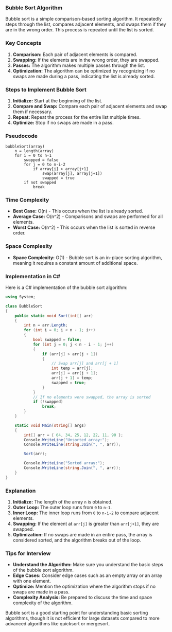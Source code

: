 ### Bubble Sort Algorithm

Bubble sort is a simple comparison-based sorting algorithm. It repeatedly steps through the list, compares adjacent elements, and swaps them if they are in the wrong order. This process is repeated until the list is sorted.

### Key Concepts

1. **Comparison:** Each pair of adjacent elements is compared.
2. **Swapping:** If the elements are in the wrong order, they are swapped.
3. **Passes:** The algorithm makes multiple passes through the list.
4. **Optimization:** The algorithm can be optimized by recognizing if no swaps are made during a pass, indicating the list is already sorted.

### Steps to Implement Bubble Sort

1. **Initialize:** Start at the beginning of the list.
2. **Compare and Swap:** Compare each pair of adjacent elements and swap them if necessary.
3. **Repeat:** Repeat the process for the entire list multiple times.
4. **Optimize:** Stop if no swaps are made in a pass.

### Pseudocode

```text
bubbleSort(array)
    n = length(array)
    for i = 0 to n-1
        swapped = false
        for j = 0 to n-i-2
            if array[j] > array[j+1]
                swap(array[j], array[j+1])
                swapped = true
        if not swapped
            break
```

### Time Complexity

- **Best Case:** O(n) - This occurs when the list is already sorted.
- **Average Case:** O(n^2) - Comparisons and swaps are performed for all elements.
- **Worst Case:** O(n^2) - This occurs when the list is sorted in reverse order.

### Space Complexity

- **Space Complexity:** O(1) - Bubble sort is an in-place sorting algorithm, meaning it requires a constant amount of additional space.

### Implementation in C#

Here is a C# implementation of the bubble sort algorithm:

```csharp
using System;

class BubbleSort
{
    public static void Sort(int[] arr)
    {
        int n = arr.Length;
        for (int i = 0; i < n - 1; i++)
        {
            bool swapped = false;
            for (int j = 0; j < n - i - 1; j++)
            {
                if (arr[j] > arr[j + 1])
                {
                    // Swap arr[j] and arr[j + 1]
                    int temp = arr[j];
                    arr[j] = arr[j + 1];
                    arr[j + 1] = temp;
                    swapped = true;
                }
            }
            // If no elements were swapped, the array is sorted
            if (!swapped)
                break;
        }
    }

    static void Main(string[] args)
    {
        int[] arr = { 64, 34, 25, 12, 22, 11, 90 };
        Console.WriteLine("Unsorted array:");
        Console.WriteLine(string.Join(", ", arr));

        Sort(arr);

        Console.WriteLine("Sorted array:");
        Console.WriteLine(string.Join(", ", arr));
    }
}
```

### Explanation

1. **Initialize:** The length of the array `n` is obtained.
2. **Outer Loop:** The outer loop runs from `0` to `n-1`.
3. **Inner Loop:** The inner loop runs from `0` to `n-i-2` to compare adjacent elements.
4. **Swapping:** If the element at `arr[j]` is greater than `arr[j+1]`, they are swapped.
5. **Optimization:** If no swaps are made in an entire pass, the array is considered sorted, and the algorithm breaks out of the loop.

### Tips for Interview

- **Understand the Algorithm:** Make sure you understand the basic steps of the bubble sort algorithm.
- **Edge Cases:** Consider edge cases such as an empty array or an array with one element.
- **Optimize:** Mention the optimization where the algorithm stops if no swaps are made in a pass.
- **Complexity Analysis:** Be prepared to discuss the time and space complexity of the algorithm.

Bubble sort is a good starting point for understanding basic sorting algorithms, though it is not efficient for large datasets compared to more advanced algorithms like quicksort or mergesort.